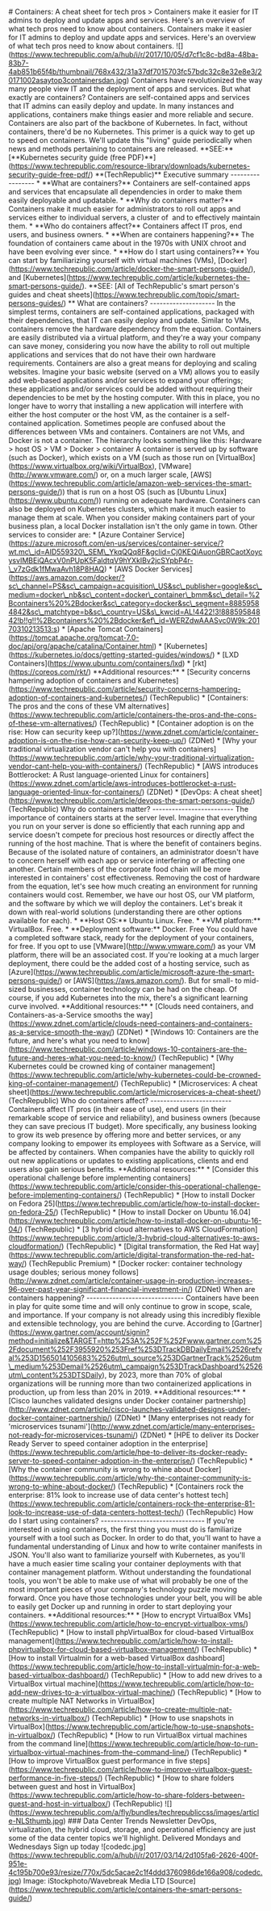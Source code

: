 \# Containers: A cheat sheet for tech pros &gt; Containers make it easier for IT admins to deploy and update apps and services. Here's an overview of what tech pros need to know about containers. Containers make it easier for IT admins to deploy and update apps and services. Here's an overview of what tech pros need to know about containers. !\[\](https://www.techrepublic.com/a/hub/i/r/2017/10/05/d7cf1c8c-bd8a-48ba-83b7-4ab851b65f4b/thumbnail/768x432/31a37df7015703fc57bdc32c8e32e8e3/20171002asaytop3containersdan.jpg) Containers have revolutionized the way many people view IT and the deployment of apps and services. But what exactly are containers? Containers are self-contained apps and services that IT admins can easily deploy and update. In many instances and applications, containers make things easier and more reliable and secure. Containers are also part of the backbone of Kubernetes. In fact, without containers, there'd be no Kubernetes. This primer is a quick way to get up to speed on containers. We'll update this "living" guide periodically when news and methods pertaining to containers are released. \*\*SEE:\*\* \[\*\*Kubernetes security guide (free PDF)\*\*\](https://www.techrepublic.com/resource-library/downloads/kubernetes-security-guide-free-pdf/) \*\*(TechRepublic)\*\* Executive summary ----------------- \* \*\*What are containers?\*\* Containers are self-contained apps and services that encapsulate all dependencies in order to make them easily deployable and updatable. \* \*\*Why do containers matter?\*\* Containers make it much easier for administrators to roll out apps and services either to individual servers, a cluster of  and to effectively maintain them. \* \*\*Who do containers affect?\*\* Containers affect IT pros, end users, and business owners. \* \*\*When are containers happening?\*\* The foundation of containers came about in the 1970s with UNIX chroot and have been evolving ever since. \* \*\*How do I start using containers?\*\* You can start by familiarizing yourself with virtual machines (VMs), \[Docker\](https://www.techrepublic.com/article/docker-the-smart-persons-guide/), and \[Kubernetes\](https://www.techrepublic.com/article/kubernetes-the-smart-persons-guide/). \*\*SEE: \[All of TechRepublic's smart person's guides and cheat sheets\](https://www.techrepublic.com/topic/smart-persons-guides/) \*\* What are containers? -------------------- In the simplest terms, containers are self-contained applications, packaged with their dependencies, that IT can easily deploy and update. Similar to VMs, containers remove the hardware dependency from the equation. Containers are easily distributed via a virtual platform, and they're a way your company can save money, considering you now have the ability to roll out multiple applications and services that do not have their own hardware requirements. Containers are also a great means for deploying and scaling websites. Imagine your basic website (served on a VM) allows you to easily add web-based applications and/or services to expand your offerings; these applications and/or services could be added without requiring their dependencies to be met by the hosting computer. With this in place, you no longer have to worry that installing a new application will interfere with either the host computer or the host VM, as the container is a self-contained application. Sometimes people are confused about the differences between VMs and containers. Containers are not VMs, and Docker is not a container. The hierarchy looks something like this: Hardware &gt; host OS &gt; VM &gt; Docker &gt; container A container is served up by software (such as Docker), which exists on a VM (such as those run on \[VirtualBox\](https://www.virtualbox.org/wiki/VirtualBox), \[VMware\](http://www.vmware.com/) or, on a much larger scale, \[AWS\](https://www.techrepublic.com/article/amazon-web-services-the-smart-persons-guide/)) that is run on a host OS (such as \[Ubuntu Linux\](https://www.ubuntu.com/)) running on adequate hardware. Containers can also be deployed on Kubernetes clusters, which make it much easier to manage them at scale. When you consider making containers part of your business plan, a local Docker installation isn't the only game in town. Other services to consider are: \* \[Azure Container Service\](https://azure.microsoft.com/en-us/services/container-service/?wt.mc\_id=AID559320\_SEM\_YkqQQq8F&gclid=Cj0KEQiAuonGBRCaotXoycysvIMBEiQAcxV0nPUpK5FaldtqV9hYXkIBv2jcSYpbP4r-\_v7zGdk1fMwaAvh18P8HAQ) \* \[AWS Docker Services\](https://aws.amazon.com/docker/?sc\_channel=PS&sc\_campaign=acquisition\_US&sc\_publisher=google&sc\_medium=docker\_nb&sc\_content=docker\_container\_bmm&sc\_detail=%2Bcontainers%20%2Bdocker&sc\_category=docker&sc\_segment=88859584842&sc\_matchtype=b&sc\_country=US&s\_kwcid=AL!4422!3!88859584842!b!!g!!%2Bcontainers%20%2Bdocker&ef\_id=WERZdwAAASvc0W9k:20170310213513:s) \* \[Apache Tomcat Containers\](https://tomcat.apache.org/tomcat-7.0-doc/api/org/apache/catalina/Container.html) \* \[Kubernetes\](https://kubernetes.io/docs/getting-started-guides/windows/) \* \[LXD Containers\](https://www.ubuntu.com/containers/lxd) \* \[rkt\](https://coreos.com/rkt/) \*\*Additional resources:\*\* \* \[Security concerns hampering adoption of containers and Kubernetes\](https://www.techrepublic.com/article/security-concerns-hampering-adoption-of-containers-and-kubernetes/) (TechRepublic) \* \[Containers: The pros and the cons of these VM alternatives\](https://www.techrepublic.com/article/containers-the-pros-and-the-cons-of-these-vm-alternatives/) (TechRepublic) \* \[Container adoption is on the rise: How can security keep up?\](https://www.zdnet.com/article/container-adoption-is-on-the-rise-how-can-security-keep-up/) (ZDNet) \* \[Why your traditional virtualization vendor can't help you with containers\](https://www.techrepublic.com/article/why-your-traditional-virtualization-vendor-cant-help-you-with-containers/) (TechRepublic) \* \[AWS introduces Bottlerocket: A Rust language-oriented Linux for containers\](https://www.zdnet.com/article/aws-introduces-bottlerocket-a-rust-language-oriented-linux-for-containers/) (ZDNet) \* \[DevOps: A cheat sheet\](https://www.techrepublic.com/article/devops-the-smart-persons-guide/) (TechRepublic) Why do containers matter? ------------------------- The importance of containers starts at the server level. Imagine that everything you run on your server is done so efficiently that each running app and service doesn't compete for precious host resources or directly affect the running of the host machine. That is where the benefit of containers begins. Because of the isolated nature of containers, an administrator doesn't have to concern herself with each app or service interfering or affecting one another. Certain members of the corporate food chain will be more interested in containers' cost effectiveness. Removing the cost of hardware from the equation, let's see how much creating an environment for running containers would cost. Remember, we have our host OS, our VM platform, and the software by which we will deploy the containers. Let's break it down with real-world solutions (understanding there are other options available for each). \* \*\*Host OS:\*\* Ubuntu Linux. Free. \* \*\*VM platform:\*\* VirtualBox. Free. \* \*\*Deployment software:\*\* Docker. Free You could have a completed software stack, ready for the deployment of your containers, for free. If you opt to use \[VMware\](http://www.vmware.com/) as your VM platform, there will be an associated cost. If you're looking at a much larger deployment, there could be the added cost of a hosting service, such as \[Azure\](https://www.techrepublic.com/article/microsoft-azure-the-smart-persons-guide/) or \[AWS\](https://aws.amazon.com/). But for small- to mid-sized businesses, container technology can be had on the cheap. Of course, if you add Kubernetes into the mix, there's a significant learning curve involved. \*\*Additional resources:\*\* \* \[Clouds need containers, and Containers-as-a-Service smooths the way\](https://www.zdnet.com/article/clouds-need-containers-and-containers-as-a-service-smooth-the-way/) (ZDNet) \* \[Windows 10: Containers are the future, and here's what you need to know\](https://www.techrepublic.com/article/windows-10-containers-are-the-future-and-heres-what-you-need-to-know/) (TechRepublic) \* \[Why Kubernetes could be crowned king of container management\](https://www.techrepublic.com/article/why-kubernetes-could-be-crowned-king-of-container-management/) (TechRepublic) \* \[Microservices: A cheat sheet\](https://www.techrepublic.com/article/microservices-a-cheat-sheet/) (TechRepublic) Who do containers affect? ------------------------- Containers affect IT pros (in their ease of use), end users (in their remarkable scope of service and reliability), and business owners (because they can save precious IT budget). More specifically, any business looking to grow its web presence by offering more and better services, or any company looking to empower its employees with Software as a Service, will be affected by containers. When companies have the ability to quickly roll out new applications or updates to existing applications, clients and end users also gain serious benefits. \*\*Additional resources:\*\* \* \[Consider this operational challenge before implementing containers\](https://www.techrepublic.com/article/consider-this-operational-challenge-before-implementing-containers/) (TechRepublic) \* \[How to install Docker on Fedora 25\](https://www.techrepublic.com/article/how-to-install-docker-on-fedora-25/) (TechRepublic) \* \[How to install Docker on Ubuntu 16.04\](https://www.techrepublic.com/article/how-to-install-docker-on-ubuntu-16-04/) (TechRepublic) \* \[3 hybrid cloud alternatives to AWS CloudFormation\](https://www.techrepublic.com/article/3-hybrid-cloud-alternatives-to-aws-cloudformation/) (TechRepublic) \* \[Digital transformation, the Red Hat way\](https://www.techrepublic.com/article/digital-transformation-the-red-hat-way/) (TechRepublic Premium) \* \[Docker rocker: container technology usage doubles; serious money follows\](http://www.zdnet.com/article/container-usage-in-production-increases-96-over-past-year-significant-financial-investment-in/) (ZDNet) When are containers happening? ------------------------------ Containers have been in play for quite some time and will only continue to grow in scope, scale, and importance. If your company is not already using this incredibly flexible and extensible technology, you are behind the curve. According to \[Gartner\](https://www.gartner.com/account/signin?method=initialize&TARGET=http%253A%252F%252Fwww.gartner.com%252Fdocument%252F3955920%253Fref%253DTrackDBDailyEmail%2526refval%253D1565014105683%2526utm\_source%253DGartnerTrack%2526utm\_medium%253Demail%2526utm\_campaign%253DTrackDashboard%2526utm\_content%253DTSDaily), by 2023, more than 70% of global organizations will be running more than two containerized applications in production, up from less than 20% in 2019. \*\*Additional resources:\*\* \* \[Cisco launches validated designs under Docker container partnership\](http://www.zdnet.com/article/cisco-launches-validated-designs-under-docker-container-partnership/) (ZDNet) \* \[Many enterprises not ready for 'microservices tsunami'\](http://www.zdnet.com/article/many-enterprises-not-ready-for-microservices-tsunami/) (ZDNet) \* \[HPE to deliver its Docker Ready Server to speed container adoption in the enterprise\](https://www.techrepublic.com/article/hpe-to-deliver-its-docker-ready-server-to-speed-container-adoption-in-the-enterprise/) (TechRepublic) \* \[Why the container community is wrong to whine about Docker\](https://www.techrepublic.com/article/why-the-container-community-is-wrong-to-whine-about-docker/) (TechRepublic) \* \[Containers rock the enterprise: 81% look to increase use of data center's hottest tech\](https://www.techrepublic.com/article/containers-rock-the-enterprise-81-look-to-increase-use-of-data-centers-hottest-tech/) (TechRepublic) How do I start using containers? -------------------------------- If you're interested in using containers, the first thing you must do is familiarize yourself with a tool such as Docker. In order to do that, you'll want to have a fundamental understanding of Linux and how to write container manifests in JSON. You'll also want to familiarize yourself with Kubernetes, as you'll have a much easier time scaling your container deployments with that container management platform. Without understanding the foundational tools, you won't be able to make use of what will probably be one of the most important pieces of your company's technology puzzle moving forward. Once you have those technologies under your belt, you will be able to easily get Docker up and running in order to start deploying your containers. \*\*Additional resources:\*\* \* \[How to encrypt VirtualBox VMs\](https://www.techrepublic.com/article/how-to-encrypt-virtualbox-vms/) (TechRepublic) \* \[How to install phpVirtualBox for cloud-based VirtualBox management\](https://www.techrepublic.com/article/how-to-install-phpvirtualbox-for-cloud-based-virtualbox-management/) (TechRepublic) \* \[How to install Virtualmin for a web-based VirtualBox dashboard\](https://www.techrepublic.com/article/how-to-install-virtualmin-for-a-web-based-virtualbox-dashboard/) (TechRepublic) \* \[How to add new drives to a VirtualBox virtual machine\](https://www.techrepublic.com/article/how-to-add-new-drives-to-a-virtualbox-virtual-machine/) (TechRepublic) \* \[How to create multiple NAT Networks in VirtualBox\](https://www.techrepublic.com/article/how-to-create-multiple-nat-networks-in-virtualbox/) (TechRepublic) \* \[How to use snapshots in VirtualBox\](https://www.techrepublic.com/article/how-to-use-snapshots-in-virtualbox/) (TechRepublic) \* \[How to run VirtualBox virtual machines from the command line\](https://www.techrepublic.com/article/how-to-run-virtualbox-virtual-machines-from-the-command-line/) (TechRepublic) \* \[How to improve VirtualBox guest performance in five steps\](https://www.techrepublic.com/article/how-to-improve-virtualbox-guest-performance-in-five-steps/) (TechRepublic) \* \[How to share folders between guest and host in VirtualBox\](https://www.techrepublic.com/article/how-to-share-folders-between-guest-and-host-in-virtualbox/) (TechRepublic) !\[\](https://www.techrepublic.com/a/fly/bundles/techrepubliccss/images/article-NLSthumb.jpg) \#\#\# Data Center Trends Newsletter DevOps, virtualization, the hybrid cloud, storage, and operational efficiency are just some of the data center topics we'll highlight. Delivered Mondays and Wednesdays Sign up today !\[codedc.jpg\](https://www.techrepublic.com/a/hub/i/r/2017/03/14/2d105fa6-2626-400f-951e-4c195b700e93/resize/770x/5dc5acae2c1f4ddd3760986de166a908/codedc.jpg) Image: iStockphoto/Wavebreak Media LTD \[Source\](https://www.techrepublic.com/article/containers-the-smart-persons-guide/)
